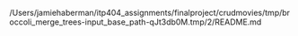 /Users/jamiehaberman/itp404_assignments/finalproject/crudmovies/tmp/broccoli_merge_trees-input_base_path-qJt3db0M.tmp/2/README.md